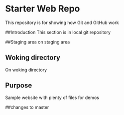 # Starter Web Repo

This repository is for showing how Git and GitHub work

##Introduction
This section is in local git repository

##Staging area
on staging area

## Woking directory
On woking directory

## Purpose

Sample website with plenty of files for demos


##changes to master